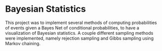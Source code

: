 # Bayesian Statistics

This project was to implement several methods of computing probabilities of events given a Bayes Net of conditional probabilities, to have a visualization of Bayesian statistics. A couple different sampling methods were implemented, namely rejection sampling and Gibbs sampling using Markov chaining.
